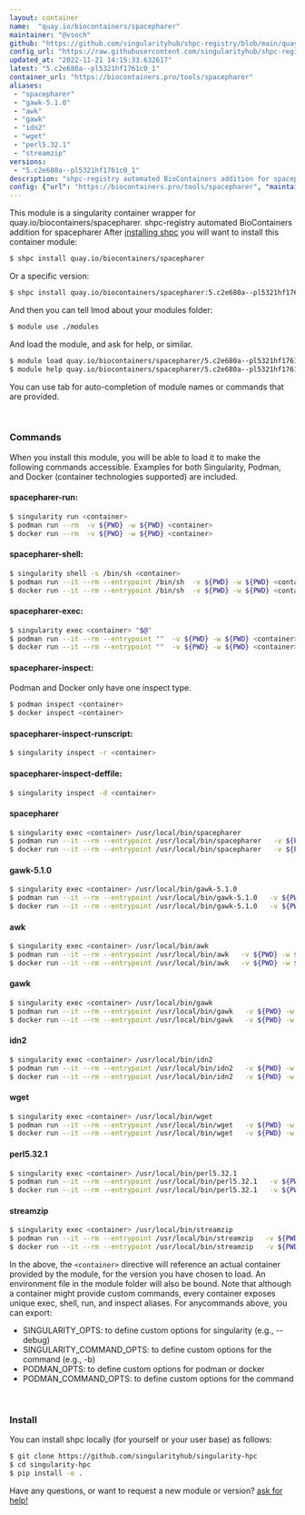 ```yaml
---
layout: container
name:  "quay.io/biocontainers/spacepharer"
maintainer: "@vsoch"
github: "https://github.com/singularityhub/shpc-registry/blob/main/quay.io/biocontainers/spacepharer/container.yaml"
config_url: "https://raw.githubusercontent.com/singularityhub/shpc-registry/main/quay.io/biocontainers/spacepharer/container.yaml"
updated_at: "2022-11-21 14:15:33.632617"
latest: "5.c2e680a--pl5321hf1761c0_1"
container_url: "https://biocontainers.pro/tools/spacepharer"
aliases:
 - "spacepharer"
 - "gawk-5.1.0"
 - "awk"
 - "gawk"
 - "idn2"
 - "wget"
 - "perl5.32.1"
 - "streamzip"
versions:
 - "5.c2e680a--pl5321hf1761c0_1"
description: "shpc-registry automated BioContainers addition for spacepharer"
config: {"url": "https://biocontainers.pro/tools/spacepharer", "maintainer": "@vsoch", "description": "shpc-registry automated BioContainers addition for spacepharer", "latest": {"5.c2e680a--pl5321hf1761c0_1": "sha256:2d65181967a4d8ff4db3f48d7980fa2195545d6439bfed56fe59cd8c5b26c704"}, "tags": {"5.c2e680a--pl5321hf1761c0_1": "sha256:2d65181967a4d8ff4db3f48d7980fa2195545d6439bfed56fe59cd8c5b26c704"}, "docker": "quay.io/biocontainers/spacepharer", "aliases": {"spacepharer": "/usr/local/bin/spacepharer", "gawk-5.1.0": "/usr/local/bin/gawk-5.1.0", "awk": "/usr/local/bin/awk", "gawk": "/usr/local/bin/gawk", "idn2": "/usr/local/bin/idn2", "wget": "/usr/local/bin/wget", "perl5.32.1": "/usr/local/bin/perl5.32.1", "streamzip": "/usr/local/bin/streamzip"}}
---
```


This module is a singularity container wrapper for quay.io/biocontainers/spacepharer.
shpc-registry automated BioContainers addition for spacepharer
After [installing shpc](#install) you will want to install this container module:


```bash
$ shpc install quay.io/biocontainers/spacepharer
```

Or a specific version:

```bash
$ shpc install quay.io/biocontainers/spacepharer:5.c2e680a--pl5321hf1761c0_1
```

And then you can tell lmod about your modules folder:

```bash
$ module use ./modules
```

And load the module, and ask for help, or similar.

```bash
$ module load quay.io/biocontainers/spacepharer/5.c2e680a--pl5321hf1761c0_1
$ module help quay.io/biocontainers/spacepharer/5.c2e680a--pl5321hf1761c0_1
```

You can use tab for auto-completion of module names or commands that are provided.

<br>

### Commands

When you install this module, you will be able to load it to make the following commands accessible.
Examples for both Singularity, Podman, and Docker (container technologies supported) are included.

#### spacepharer-run:

```bash
$ singularity run <container>
$ podman run --rm  -v ${PWD} -w ${PWD} <container>
$ docker run --rm  -v ${PWD} -w ${PWD} <container>
```

#### spacepharer-shell:

```bash
$ singularity shell -s /bin/sh <container>
$ podman run --it --rm --entrypoint /bin/sh  -v ${PWD} -w ${PWD} <container>
$ docker run --it --rm --entrypoint /bin/sh  -v ${PWD} -w ${PWD} <container>
```

#### spacepharer-exec:

```bash
$ singularity exec <container> "$@"
$ podman run --it --rm --entrypoint ""  -v ${PWD} -w ${PWD} <container> "$@"
$ docker run --it --rm --entrypoint ""  -v ${PWD} -w ${PWD} <container> "$@"
```

#### spacepharer-inspect:

Podman and Docker only have one inspect type.

```bash
$ podman inspect <container>
$ docker inspect <container>
```

#### spacepharer-inspect-runscript:

```bash
$ singularity inspect -r <container>
```

#### spacepharer-inspect-deffile:

```bash
$ singularity inspect -d <container>
```


#### spacepharer

```bash
$ singularity exec <container> /usr/local/bin/spacepharer
$ podman run --it --rm --entrypoint /usr/local/bin/spacepharer   -v ${PWD} -w ${PWD} <container> -c " $@"
$ docker run --it --rm --entrypoint /usr/local/bin/spacepharer   -v ${PWD} -w ${PWD} <container> -c " $@"
```


#### gawk-5.1.0

```bash
$ singularity exec <container> /usr/local/bin/gawk-5.1.0
$ podman run --it --rm --entrypoint /usr/local/bin/gawk-5.1.0   -v ${PWD} -w ${PWD} <container> -c " $@"
$ docker run --it --rm --entrypoint /usr/local/bin/gawk-5.1.0   -v ${PWD} -w ${PWD} <container> -c " $@"
```


#### awk

```bash
$ singularity exec <container> /usr/local/bin/awk
$ podman run --it --rm --entrypoint /usr/local/bin/awk   -v ${PWD} -w ${PWD} <container> -c " $@"
$ docker run --it --rm --entrypoint /usr/local/bin/awk   -v ${PWD} -w ${PWD} <container> -c " $@"
```


#### gawk

```bash
$ singularity exec <container> /usr/local/bin/gawk
$ podman run --it --rm --entrypoint /usr/local/bin/gawk   -v ${PWD} -w ${PWD} <container> -c " $@"
$ docker run --it --rm --entrypoint /usr/local/bin/gawk   -v ${PWD} -w ${PWD} <container> -c " $@"
```


#### idn2

```bash
$ singularity exec <container> /usr/local/bin/idn2
$ podman run --it --rm --entrypoint /usr/local/bin/idn2   -v ${PWD} -w ${PWD} <container> -c " $@"
$ docker run --it --rm --entrypoint /usr/local/bin/idn2   -v ${PWD} -w ${PWD} <container> -c " $@"
```


#### wget

```bash
$ singularity exec <container> /usr/local/bin/wget
$ podman run --it --rm --entrypoint /usr/local/bin/wget   -v ${PWD} -w ${PWD} <container> -c " $@"
$ docker run --it --rm --entrypoint /usr/local/bin/wget   -v ${PWD} -w ${PWD} <container> -c " $@"
```


#### perl5.32.1

```bash
$ singularity exec <container> /usr/local/bin/perl5.32.1
$ podman run --it --rm --entrypoint /usr/local/bin/perl5.32.1   -v ${PWD} -w ${PWD} <container> -c " $@"
$ docker run --it --rm --entrypoint /usr/local/bin/perl5.32.1   -v ${PWD} -w ${PWD} <container> -c " $@"
```


#### streamzip

```bash
$ singularity exec <container> /usr/local/bin/streamzip
$ podman run --it --rm --entrypoint /usr/local/bin/streamzip   -v ${PWD} -w ${PWD} <container> -c " $@"
$ docker run --it --rm --entrypoint /usr/local/bin/streamzip   -v ${PWD} -w ${PWD} <container> -c " $@"
```



In the above, the `<container>` directive will reference an actual container provided
by the module, for the version you have chosen to load. An environment file in the
module folder will also be bound. Note that although a container
might provide custom commands, every container exposes unique exec, shell, run, and
inspect aliases. For anycommands above, you can export:

 - SINGULARITY_OPTS: to define custom options for singularity (e.g., --debug)
 - SINGULARITY_COMMAND_OPTS: to define custom options for the command (e.g., -b)
 - PODMAN_OPTS: to define custom options for podman or docker
 - PODMAN_COMMAND_OPTS: to define custom options for the command

<br>

### Install

You can install shpc locally (for yourself or your user base) as follows:

```bash
$ git clone https://github.com/singularityhub/singularity-hpc
$ cd singularity-hpc
$ pip install -e .
```

Have any questions, or want to request a new module or version? [ask for help!](https://github.com/singularityhub/singularity-hpc/issues)